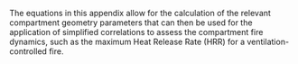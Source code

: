The equations in this appendix allow for the calculation
of the relevant compartment geometry parameters
that can then be used for the application of simplified
correlations to assess the compartment fire dynamics, such as
the maximum Heat Release Rate (HRR) for a
ventilation-controlled fire.